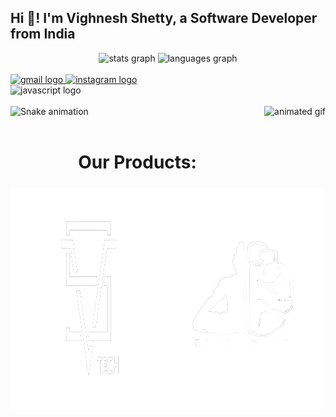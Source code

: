 <h2 align="left">Hi 👋! I'm Vighnesh Shetty, a Software Developer from India</h2>

<div align="center">
  <img src="https://github-readme-stats.vercel.app/api?username=Vighneshshetty002&hide_title=false&hide_rank=false&show_icons=true&include_all_commits=true&count_private=true&disable_animations=false&theme=dracula&locale=en&hide_border=false" height="150" alt="stats graph"  />
  <img src="https://github-readme-stats.vercel.app/api/top-langs?username=Vighneshshetty002&locale=en&hide_title=false&layout=compact&card_width=320&langs_count=5&theme=dracula&hide_border=false" height="150" alt="languages graph"  />
</div>
<br/>

<div align="left">
  <a href="mailto:vighneshshetty002@gmail.com">
    <img src="https://img.shields.io/static/v1?message=Gmail&logo=gmail&label=&color=D14836&logoColor=white&labelColor=&style=for-the-badge" height="35" alt="gmail logo"  />
  </a>
  <a href="https://instagram.com/vighneshshettymusic">
    <img src="https://img.shields.io/static/v1?message=Instagram&logo=instagram&label=&color=E4405F&logoColor=white&labelColor=&style=for-the-badge" height="35" alt="instagram logo"  />
  </a>
  <!-- Add more social media badges here -->
</div>

<div align="left">
  <img src="https://cdn.jsdelivr.net/gh/devicons/devicon/icons/javascript/javascript-original.svg" height="30" alt="javascript logo"  />
  <!-- Add more technology icons here -->
</div>

<br clear="both">

<img align="right" height="150" src="https://user-images.githubusercontent.com/74038190/235224431-e8c8c12e-6826-47f1-89fb-2ddad83b3abf.gif" alt="animated gif" />

<img src="https://raw.githubusercontent.com/Vighneshshetty002/Vighneshshetty002/output/dist/github-contribution-grid-snake-dark.svg?palette=github-dark" alt="Snake animation" />

<br/>
<br/>
<center><h1>Our Products:</h1></center>
<div style="display: flex; justify-content: space-around;">
  <img src="WhatsApp_Image_2024-04-17_at_07.30.30_dc951d9d-removebg-preview.png" width="250px" style="margin-top: 5px;">
  <img src="Rishi White.png" width="250px" style="margin-top: 5px;">
</div>
<br/>
